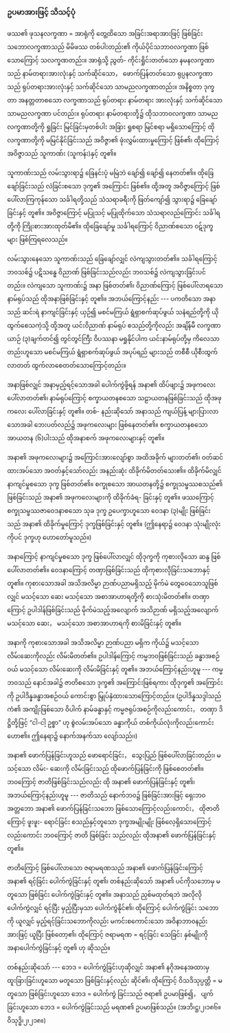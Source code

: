 ### ဥပမာအားဖြင့် သိသင့်ပုံ

ဖဿ၏ ဖုသနလက္ခဏာ = အာရုံကို တွေ့ထိသော အခြင်းအရာအားဖြင့် ဖြစ်ခြင်း သဘောလက္ခဏာသည်
မိမိဖဿ တစ်ပါးတည်း၏ ကိုယ်ပိုင်သဘာ၀လက္ခဏာ ဖြစ်သောကြောင့် သလက္ခဏတည်း။ အာရုံသို့ ညွတ်-
ကိုင်းရှိုင်းတတ်သော နမနလက္ခဏာသည် နာမ်တရားအားလုံးနှင့် သက်ဆိုင်သော， ဖောက်ပြန်တတ်သော
ရုပ္ပနလက္ခဏာသည် ရုပ်တရားအားလုံးနှင့် သက်ဆိုင်သော သာမညလက္ခဏာတည်း။ အနိစ္စတာ ဒုက္ခတာ
အနတ္တတာစသော လက္ခဏာသည် ရုပ်တရား နာမ်တရား အားလုံးနှင့် သက်ဆိုင်သော သာမညလက္ခဏာ
ပင်တည်း။ ရုပ်တရား နာမ်တရားတို့၌ ထိုသဘာ၀လက္ခဏာ သာမညလက္ခဏာတို့ကို ရှုခြင်း မြင်ခြင်းမှတစ်ပါး
အခြား ရှုစရာ မြင်စရာ မရှိသောကြောင့် ထိုလက္ခဏာတို့ကို မမြင်နိုင်ခြင်းသည် အဝိဇ္ဇာ၏ ဖုံးလွှမ်းထားမှုကြောင့်
ဖြစ်၏၊ ထိုကြောင့် အဝိဇ္ဇာသည် သူကာဏ်း (သူကန်း)နှင့် တူ၏။

သူကာဏ်းသည် လမ်းသွားရာ၌ ခြေနင်းပုံ မမြဲဘဲ ချော်၍ ချော်၍ နေတတ်၏။ ထိုခြေချော်ခြင်းသည်
လဲခြင်းစသော ဒုက္ခ၏ အကြောင်း ဖြစ်၏။ ထို့အတူ အဝိဇ္ဇာကြောင့် ဖြစ်ပေါ်လာကြကုန်သော သင်္ခါရတို့သည်
သံသရာခရီးကို ဖြတ်ကျော်၍ သွားရာ၌ ခြေချော်ခြင်းနှင့် တူ၏။ အဝိဇ္ဇာကြောင့် မပြုသင့် မပြုထိုက်သော
သံသရာလည်ကြောင်း သင်္ခါရတို့ကို ကြိုးစားအားထုတ်မိ၏။ ထိုခြေချော်မှု သင်္ခါရကြောင့် ဝိညာဏ်စသော
ဝဋ်ဒုက္ခများ ဖြစ်ကြရလေသည်။

လမ်းသွားနေသော သူကာဏ်းသည် ခြေချော်လျှင် လဲကျသွားတတ်၏။ သင်္ခါရကြောင့် ဘ၀သစ်၌ ပဋိသန္ဓေ
ဝိညာဏ် ဖြစ်ခြင်းသည်လည်း ဘ၀သစ်၌ လဲကျသွားခြင်းပင်တည်း။ လဲကျသော သူကာဏ်း၌ အနာ ဖြစ်တတ်၏၊
ဝိညာဏ်ကြောင့် ဖြစ်ပေါ်လာရသော နာမ်ရုပ်သည် ထိုအနာဖြစ်ခြင်းနှင့် တူ၏။ အဘယ်ကြောင့်နည်း ---
ပကတိသော အနာသည် ဆင်းရဲ နာကျင်ခြင်းနှင့် ယှဉ်၍ မစင်မကြယ် ရွံရှာစက်ဆုပ်ဖွယ် သနံရည်တို့ကို
ယိုထွက်စေသကဲ့သို့ ထို့အတူ ယင်းဝိညာဏ် နာမ်ရုပ် စသည်တို့ကိုလည်း အချိန်မီ လက္ခဏာယာဉ် (၃)ချက်တင်၍
တွင်တွင်ကြီး ဝိပဿနာ မရှုနိုင်ပါက ယင်းနာမ်ရုပ်တို့မှ ကိလေသာတည်းဟူသော မစင်မကြယ် ရွံရှာစက်ဆုပ်ဖွယ်
အပုပ်ရည် များသည် တစီစီ ယိုစီးထွက်လာတတ် ထွက်လာစေတတ်သောကြောင့်တည်း။

အနာဖြစ်လျှင် အနာမှည့်ရင့်သောအခါ ပေါက်ကွဲဖို့ရန် အနာ၏ ထိပ်ဖျား၌ အဖုကလေး ပေါ်လာတတ်၏၊
နာမ်ရုပ်ကြောင့် စက္ခာယတနစသော သဠာယတနဖြစ်ခြင်းသည် ထိုအဖုကလေး ပေါ်လာခြင်းနှင့် တူ၏။ တစ်-
နည်းဆိုသော် အနာသည် ကျယ်ပြန့် များပြားလာသောအခါ ဘေးပတ်လည်၌ အဖုကလေးများ ဖြစ်နေတတ်၏။
စက္ခာယတနစသော အာယတန (၆)ပါးသည် ထိုအနာစက် အဖုကလေးများနှင့် တူ၏။

အနာ၏ အဖုကလေးများ၌ အကြောင်းအားလျော်စွာ အထိအခိုက် များတတ်၏၊ ဝတ်ဆင်ထားအပ်သော
အဝတ်နှင့်သော်လည်း အနည်းဆုံး ထိခိုက်မိတတ်သေး၏။ ထိခိုက်မိလျှင် နာကျင်မှုစသော ဒုက္ခ ဖြစ်တတ်၏။
စက္ခုစသော အာယတနတို့၌ စက္ခုသမ္ဖဿစသည်၏ ဖြစ်ခြင်းသည် အနာ၏ အဖုကလေးများကို ထိခိုက်ခံရ-
ခြင်းနှင့် တူ၏။ ဖဿကြောင့် စက္ခုသမ္ဖဿဇာဝေဒနာစသော သုခ ဒုက္ခ ဥပေက္ခာဟူသော ဝေဒနာ (၃)မျိုး
ဖြစ်ခြင်းသည် အနာ၏ ထိခိုက်မှုကြောင့် ဒုက္ခဖြစ်ခြင်းနှင့် တူ၏။ (ဤနေရာ၌ ဝေဒနာ သုံးမျိုးလုံးကိုပင် ဒုက္ခဟု
ဟောတော်မူသည်။)

အနာကြောင့် နာကျင်မှုစသော ဒုက္ခ ဖြစ်ပေါ်လာလျှင် ထိုဒုက္ခကို ကုစားလိုသော ဆန္ဒ ဖြစ်ပေါ်လာတတ်၏။
ဝေဒနာကြောင့် တဏှာဖြစ်ခြင်းသည် ထိုကုစားလိုခြင်းသဘောနှင့် တူ၏။ ကုစားသောအခါ အသိအလိမ္မာ
ဉာဏ်ပညာမရှိသည့် မိုက်မဲ တွေဝေသောသူဖြစ်လျှင် မသင့်သော ဆေး မသင့်သော အစာအာဟာရတို့ကို
စားသုံးမိတတ်၏။ တဏှာကြောင့် ဥပါဒါန်ဖြစ်ခြင်းသည် မိုက်မဲသည့်အလျောက် အသိဉာဏ် မရှိသည့်အလျောက်
မသင့်သော ဆေး， မသင့်သော အစာအာဟာရကို စားမိခြင်းနှင့် တူ၏။

အနာကို ကုစားသောအခါ အသိအလိမ္မာ ဉာဏ်ပညာ မရှိက ကိုယ်၌ မသင့်သော လိမ်းဆေးကိုလည်း
လိမ်းမိတတ်၏။ ဥပါဒါန်ကြောင့် ကမ္မဘ၀ဖြစ်ခြင်းသည် ခန္ဓာအစဉ်ဝယ် မသင့်သော လိမ်းဆေးကို လိမ်းမိခြင်းနှင့်
တူ၏။ အဘယ်ကြောင့်နည်းဟူမူ --- ကမ္မဘ၀သည် နောင်အခါ၌ ဇာတိစသော ဒုက္ခ၏ အကြောင်းဖြစ်ရကား
ထိုဒုက္ခ၏ အကြောင်းကို ဥပါဒိန္နခန္ဓာအစဉ်ဝယ် ကောင်းစွာ မြှုပ်နှံထားသောကြောင့်တည်း။ (ဥပါဒိန္နသဒ္ဒါသည်
ကံ၏ အကျိုးဖြစ်သော ဝိပါက် နာမ်ခန္ဓာနှင့် ကမ္မဇရုပ်အစဉ်ကိုလည်းကောင်း， တဏှာ ဒိဋ္ဌိတို့ဖြင့် “ငါ-ငါ့ ဥစ္စာ”
ဟု စွဲလမ်းအပ်သော ခန္ဓာကိုယ် တစ်ကိုယ်လုံးကိုလည်းကောင်း ဟော၏။ ဤနေရာ၌ နောက်အနက်သာ
လျော်သည်၊၊)

အနာ၏ ဖောက်ပြန်ခြင်းဟူသည် ဖောရောင်ခြင်း， သွေးပြည် ဖြစ်ပေါ်လာခြင်းတည်း၊ မသင့်သော လိမ်း-
ဆေးကို လိမ်းခြင်းသည် ထိုဖောက်ပြန်ခြင်းကို ဖြစ်စေတတ်၏။ ဘ၀ကြောင့် ဇာတိဖြစ်ခြင်းသည်လည်း ထို
အနာ၏ ဖောက်ပြန်ခြင်းနှင့် တူ၏၊ အဘယ်ကြောင့်နည်းဟူမူ --- ဇာတိသည် နောက်ဘ၀၌ ဖြစ်ခြင်းအားဖြင့်
ရှေးဘ၀ အတ္တဘော အနာ၏ ဖောက်ပြန်ခြင်းသဘော ဖြစ်သောကြောင့်လည်းကောင်း， ထိုဇာတိကြောင့် ဖူးဖူး-
ရောင်ခြင်း စသည်နှင့်တူသော ဒုက္ခအမျိုးမျိုး ဖြစ်လေ့ရှိသောကြောင့်လည်းကောင်း ဘ၀ကြောင့် ဇာတိ ဖြစ်ခြင်း
သည်လည်း ထိုအနာ၏ ဖောက်ပြန်ခြင်းနှင့် တူ၏။

ဇာတိကြောင့် ဖြစ်ပေါ်လာသော ဇရာမရဏသည် အနာ၏ ဖောက်ပြန်ခြင်းကြောင့် အနာ၏ ရင့်ခြင်း
ပေါက်ကွဲခြင်းနှင့် တူ၏၊ တစ်နည်းဆိုသော် အနာ၏ ပင်ကိုသဘောမှ မတူသော ဖြစ်ခြင်း ပေါက်ကွဲခြင်းနှင့်
တူ၏။ အနာသည် ညှစ်မထုတ်ရဘဲ အလိုလိုပေါက်ကွဲလျှင် ရင့်ပြီး မှည့်ပြီးမှသာ ပေါက်ကွဲနိုင်၏၊ ထိုကြောင့်
ပေါက်ကွဲခြင်း သဘောကို ယူလျှင် မှည့်ရင့်ခြင်းသဘောကိုလည်း မကင်းစကောင်းသော အဝိနာဘာ၀နည်း
အားဖြင့် ယူပြီး ဖြစ်တော့၏၊ ထိုကြောင့် ဇရာမရဏ = ရင့်ခြင်း သေခြင်း နှစ်မျိုးကို အနာပေါက်ကွဲခြင်းနှင့် တူ၏
ဟု ဆိုသည်။

တစ်နည်းဆိုသော် --- ဘေဒ = ပေါက်ကွဲခြင်းဟုဆိုလျှင် အနာ၏ နဂိုအနေအထားမှ ထူးခြားခြင်းဟူသော
မတူသော ဖြစ်ခြင်းနှင့်လည်း ဆိုင်၏၊ ထိုကြောင့် ဝိသဒိသုပ္ပတ္တိ = မတူသော ဖြစ်ခြင်းဟူသော ဘေဒ = ပေါက်ကွဲ
ခြင်းသည် ဇရာ၏ ဥပမာဖြစ်၍， ပျက်ခြင်းဟူသော ဘေဒ = ပေါက်ကွဲခြင်းသည် မရဏ၏ ဥပမာဖြစ်သည်။
<r>(အဘိ၊ဋ္ဌ၊၂၊၁၈၆။ ဝိသုဒ္ဓိ၊၂၊၂၁၈။)</r>
